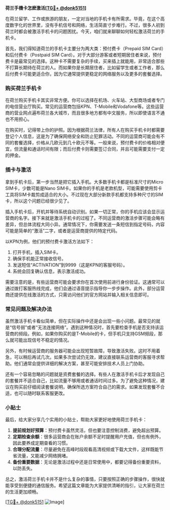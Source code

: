 **荷兰手機卡怎麽激活[[TG💪+ @donk5151](https://t.me/s/donk5151)]**

在荷兰留学、工作或旅游的朋友，一定对当地的手机卡有所需求。毕竟，在这个高度数字化的世界里，没有手机信号和网络，生活简直寸步难行。不过，很多人初到荷兰时都会被激活手机卡的问题困扰。今天，咱们就来聊聊如何轻松激活荷兰的手机卡。

首先，我们得知道荷兰的手机卡主要分为两大类：预付费卡（Prepaid SIM Card）和后付费卡（Postpaid SIM Card）。对于大部分游客或者短期居住者来说，预付费卡是最常见的选择。这种卡不需要复杂的手续，买来插上就能用，非常适合那些不打算长期待在荷兰的人。而如果你是长期居住者，比如留学生或者工作者，那么后付费卡可能更适合你，因为它通常提供更稳定的网络服务以及更多的套餐选择。

### 购买荷兰手机卡

在荷兰购买手机卡其实非常方便。你可以选择在机场、火车站、大型商场或者专门的电信营业厅购买。常见的运营商包括KPN、T-Mobile和Vodafone等。这些运营商的营业网点遍布荷兰各大城市，而且很多地方都有中文服务，所以即使语言不通也不用担心。

在购买时，记得带上你的护照。因为根据荷兰法律，所有人在购买手机卡时都需要登记个人信息，这是为了确保网络安全和防止犯罪活动。不同的运营商可能会有不同的套餐选择，价格从几欧元到几十欧元不等。一般来说，预付费卡的价格相对便宜，但流量和通话时间有限；而后付费卡则需要签订合同，并且可能需要支付一定的押金。

### 插卡与激活

拿到手机卡后，第一步当然是把它插入手机。大多数手机卡都是标准尺寸的Micro SIM卡，少数可能是Nano SIM卡。如果你的手机是老款机型，可能需要使用剪卡工具将SIM卡裁剪成适合的大小。不过现在大部分新款手机都支持多种尺寸的SIM卡，所以这个问题已经很少见了。

插入手机卡后，开机并等待系统自动识别。如果一切正常，你的手机应该会显示运营商的名字。接下来就是激活手机卡的过程了。不同运营商的激活步骤可能会略有差异，但总体流程大同小异。通常情况下，你需要发送一条短信到指定号码，内容可能是简单的“激活”二字，或者是运营商提供的特定代码。

以KPN为例，他们的预付费卡激活方法如下：
1. 打开手机，插入SIM卡。
2. 确保手机能正常接收信号。
3. 发送短信“ACTIVATION”到9999（这是KPN的客服号码）。
4. 系统会回复确认信息，表示激活成功。

需要注意的是，有些运营商可能会要求你在首次使用前进行身份验证。这通常可以通过拨打客服热线完成，他们会通过语音提示指导你一步步操作。此外，部分运营商还提供在线激活的方式，只需访问他们的官方网站并输入相关信息即可。

### 常见问题及解决办法

虽然激活手机卡看似简单，但在实际操作中还是会出现一些小问题。最常见的就是“信号弱”或者“无法连接网络”。遇到这种情况时，首先要检查手机是否支持该运营商的频段。例如，如果你购买的是T-Mobile的卡，但手机只支持GSM频段，那么就可能出现信号不稳定的情况。

另外，有时候运营商的服务器可能会出现短暂故障，导致激活失败。这时不用着急，可以稍后再试几次。如果多次尝试仍无效，建议直接联系运营商的客服寻求帮助。他们通常会提供详细的解决方案，甚至可能安排技术人员上门协助。

还有一个容易忽略的问题就是资费套餐的选择。有些人在激活手机卡后才发现自己的套餐并不适合自己，比如流量不够用或者通话时间过多。为了避免这种情况，建议在购买前仔细阅读套餐说明，确保所选方案符合自己的需求。如果发现套餐不合适，也可以随时联系客服更改。

### 小贴士

最后，给大家分享几个实用的小贴士，帮助大家更好地使用荷兰手机卡：

1. **提前规划好预算**：预付费卡虽然灵活，但也要注意控制消费，避免超出预算。
2. **定期检查余额**：很多运营商会在账户余额不足时提醒用户充值，但也有例外，因此要养成定期查看的习惯。
3. **合理分配流量**：尽量避免在高峰时段观看高清视频或下载大文件，这样既能节省流量，又能减少网络拥堵。
4. **备份重要数据**：无论是激活过程中还是日常使用中，都要记得备份重要资料，以防丢失。

总之，激活荷兰手机卡并不是什么复杂的事情，只要按照正确的步骤操作，很快就能享受到便捷的通信服务。希望这篇文章能为大家提供清晰的指引，让大家在荷兰的生活更加顺畅。

[[TG💪+ @donk5151](https://t.me/s/donk5151) ![Image](https://i.postimg.cc/rwNCRYN7/Snipaste-2025-04-30-17-27-05.png)]